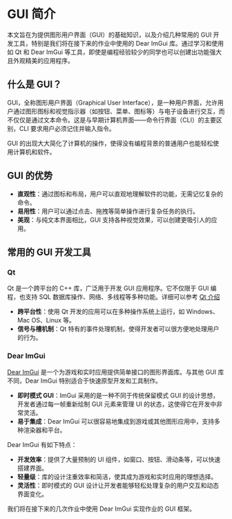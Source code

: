 # GUI 简介

本文旨在为提供图形用户界面（GUI）的基础知识，以及介绍几种常用的 GUI 开发工具，特别是我们将在接下来的作业中使用的 Dear ImGui 库。通过学习和使用如 Qt 和 Dear ImGui 等工具，即使是编程经验较少的同学也可以创建出功能强大且外观精美的应用程序。

## 什么是 GUI？

GUI，全称图形用户界面（Graphical User Interface），是一种用户界面，允许用户通过图形图标和视觉指示器（如按钮、菜单、图标等）与电子设备进行交互，而不仅仅是通过文本命令。这是与早期计算机界面——命令行界面（CLI）的主要区别，CLI 要求用户必须记住并输入指令。

GUI 的出现大大简化了计算机的操作，使得没有编程背景的普通用户也能轻松使用计算机和软件。

## GUI 的优势

- **直观性**：通过图标和布局，用户可以直观地理解软件的功能，无需记忆复杂的命令。
- **易用性**：用户可以通过点击、拖拽等简单操作进行复杂任务的执行。
- **美观**：与纯文本界面相比，GUI 支持各种视觉效果，可以创建更吸引人的应用。

## 常用的 GUI 开发工具

### Qt

Qt 是一个跨平台的 C++ 库，广泛用于开发 GUI 应用程序。它不仅限于 GUI 编程，也支持 SQL 数据库操作、网络、多线程等多种功能。详细可以参考 [Qt 介绍](https://github.com/Ubpa/USTC_CG/blob/master/Homeworks/1_MiniDraw/documents/QtIntro.md)

- **跨平台性**：使用 Qt 开发的应用可以在多种操作系统上运行，如 Windows、Mac OS、Linux 等。
- **信号与槽机制**：Qt 特有的事件处理机制，使得开发者可以很方便地处理用户的行为。

### Dear ImGui

[Dear ImGui](https://github.com/ocornut/imgui) 是一个为游戏和实时应用提供简单接口的图形界面库。与其他 GUI 库不同，Dear ImGui 特别适合于快速原型开发和工具制作。

- **即时模式 GUI**：ImGui 采用的是一种不同于传统保留模式 GUI 的设计思想，开发者通过每一帧重新绘制 GUI 元素来管理 UI 的状态，这使得它在开发中非常灵活。
- **易于集成**：Dear ImGui 可以很容易地集成到游戏或其他图形应用中，支持多种渲染器和平台。

Dear ImGui 有如下特点：

- **开发效率**：提供了大量预制的 UI 组件，如窗口、按钮、滑动条等，可以快速搭建界面。
- **轻量级**：库的设计注重效率和简洁，使其成为游戏和实时应用的理想选择。
- **灵活性**：即时模式的 GUI 设计让开发者能够轻松处理复杂的用户交互和动态界面变化。

我们将在接下来的几次作业中使用 Dear ImGui 实现作业的 GUI 框架。
